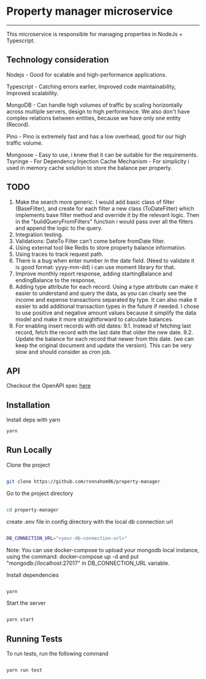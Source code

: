 # Property manager microservice

----------------------------------

This microservice is responsible for managing properties in NodeJs + Typescript.

## Technology consideration
Nodejs - Good for scalable and high-performance applications.

Typescript - Catching errors earlier, Improved code maintainability, Improved scalability.

MongoDB - Can handle high volumes of traffic by scaling horizontally across multiple servers, design to high performance.
          We also don't have complex relations between entities, because we have only one entity (Record).

Pino - Pino is extremely fast and has a low overhead, good for our high traffic volume.

Mongoose - Easy to use, i knew that it can be suitable for the requirements.
Tsyringe - For Dependency Injection
Cache Mechanism - For simplicity i used in memory cache solution to store the balance per property.

## TODO
1. Make the search more generic.
    I would add basic class of filter (BaseFilter), and create for each filter a new class (ToDateFilter) which implements
        base filter method and override it by the relevant logic.
        Then in the "buildQueryFromFilters" function i would pass over all the filters and append the logic to the query.
2. Integration testing.
3. Validations: DateTo Filter can't come before fromDate filter.
4. Using external tool like Redis to store property balance information.
5. Using traces to track request path.
6. There is a bug when enter number in the date field. (Need to validate it is good format: yyyy-mm-dd)
    i can use moment library for that.
7. Improve monthly report response, adding startingBalance and endingBalance to the response,
8. Adding type attribute for each record.
    Using a type attribute can make it easier to understand and query the data, as you can clearly see the income and expense transactions separated by type. 
    It can also make it easier to add additional transaction types in the future if needed.
    I chose to use positive and negative amount values because it simplify the data model and make it more straightforward to calculate balances.
9. For enabling insert records with old dates:
    9.1. Instead of fetching last record, fetch the record with the last date that older the new date.
    9.2. Update the balance for each record that newer from this date. (we can keep the original document and update the       version).
    This can be very slow and should consider as cron job.

## API
Checkout the OpenAPI spec [here](/swagger.yaml)

## Installation

Install deps with yarn

```bash
yarn
```

## Run Locally

Clone the project

```bash

git clone https://github.com/ronnahom96/property-manager

```

Go to the project directory

```bash

cd property-manager

```

create .env file in config directory with the local db connection url

```bash

DB_CONNECTION_URL="<your-db-connection-url>"

```

Note: You can use docker-compose to upload your mongodb local instance, using the command: docker-compose up -d and put "mongodb://localhost:27017" in DB_CONNECTION_URL variable.


Install dependencies

```bash

yarn

```

Start the server

```bash

yarn start

```

## Running Tests

To run tests, run the following command

```bash

yarn run test

```